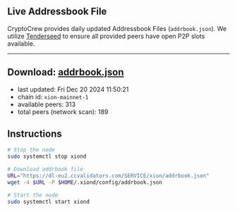 ## Live Addressbook File

CryptoCrew provides daily updated Addressbook Files (`addrbook.json`). We utilize [Tenderseed](https://github.com/binaryholdings/tenderseed) to ensure all provided peers have open P2P slots available.

---
**Download: [addrbook.json](https://dl-eu2.ccvalidators.com/SERVICE/xion/addrbook.json)**
---

- last updated: Fri Dec 20 2024 11:50:21
- chain id: `xion-mainnet-1`
- available peers: 313
- total peers (network scan): 189

## Instructions
```sh
# Stop the node
sudo systemctl stop xiond

# Download addrbook file
URL="https://dl-eu2.ccvalidators.com/SERVICE/xion/addrbook.json"
wget -4 $URL -P $HOME/.xiond/config/addrbook.json

# Start the node
sudo systemctl start xiond
```
